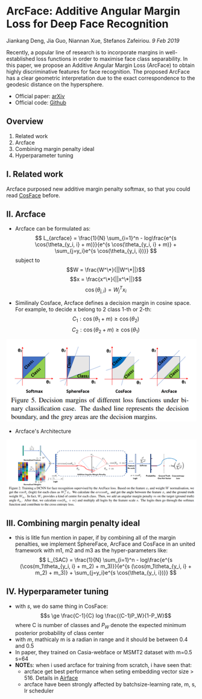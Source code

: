 # ArcFace: Additive Angular Margin Loss for Deep Face Recognition
Jiankang Deng, Jia Guo, Niannan Xue, Stefanos Zafeiriou. _9 Feb 2019_

Recently, a popular line of research is to incorporate margins in well-established loss functions in order to maximise face class separability. In this paper, we propose an Additive Angular Margin Loss (ArcFace) to obtain highly discriminative features for face recognition. The proposed ArcFace has a clear geometric interpretation due to the exact correspondence to the geodesic distance on the hypersphere. 

* Official paper: [arXiv](https://arxiv.org/abs/1801.07698)
* Official code: [Github](https://github.com/deepinsight/insightface)

## Overview

1. Related work
2. Arcface
3. Combining margin penalty ideal
4. Hyperparameter tuning

## I. Related work
Arcface purposed new additive margin penalty softmax, so that you could read [CosFace](CosFace.md) before. 

## II. Arcface
- Arcface can be formulated as:
  $$ L_{arcface} = \frac{1}{N} \sum_{i=1}^n - log\frac{e^{s \cos(\theta_{y_i, i} + m)}}{e^{s \cos(\theta_{y_i, i} + m)} + \sum_{j=y_i}e^{s \cos(\theta_{y_i, i})}} $$
subject to 
$$W = \frac{W^\*}{||W^\*||}$$
$$x = \frac{x^\*}{||x^\*||}$$
$$\cos(\theta_{j, i}) = W_j^T x_i $$

- Similinaly Cosface, Arcface defines a decision margin in cosine space. For example, to decide x belong to 2 class 1-th or 2-th:
  $$C_1  :  \cos(\theta_1 + m) \ge \cos(\theta_2)$$
  $$C_2  :  \cos(\theta_2 + m) \ge \cos(\theta_1)$$

![compare](../../../asset/images/Losses/Arcface/comparation.png)

- Arcface's Architecture

![architecture](../../../asset/images/Losses/Arcface/architecture.png)


## III. Combining margin penalty ideal
- this is litle fun mention in paper, if by combining all of the margin penalties, we implement SphereFace, ArcFace and CosFace in an united framework with m1, m2 and m3 as the hyper-parameters like:
  $$ L_{SAC} = \frac{1}{N} \sum_{i=1}^n - log\frac{e^{s (\cos(m_1\theta_{y_i, i} + m_2) + m_3)}}{e^{s (\cos(m_1\theta_{y_i, i} + m_2) + m_3)} + \sum_{j=y_i}e^{s \cos(\theta_{y_i, i})}} $$

## IV. Hyperparameter tuning
- with $s$, we do same thing in CosFace:
  $$s \ge \frac{C-1}{C} log \frac{(C-1)P_W}{1-P_W}$$
  where C is number of classes and $P_W$ denote the expected minimum posterior probability of class center
- with $m$, mathicaly m is a radian in range and it should be between 0.4 and 0.5 
- In paper, they trained on Casia-webface or MSMT2 dataset with m=0.5 s=64
- **NOTE**s:
when i used arcface for training from scratch, i have seen that:
  - arcface get best performance when seting embedding vector size > 516. Details in [Airface](https://arxiv.org/abs/1907.12256)
  - arcface have been strongly affected by batchsize-learning rate, m, s, lr scheduler
